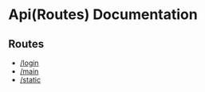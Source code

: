 # Api(Routes) Documentation

## Routes
 - [/login](documents/api/login.md)
 - [/main](documents/api/main.md)
 - [/static](documents/api/static.md)
 